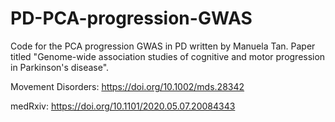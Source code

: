 # PD-PCA-progression-GWAS

Code for the PCA progression GWAS in PD written by Manuela Tan. Paper titled "Genome-wide association studies of cognitive and motor progression in Parkinson's disease".

Movement Disorders: https://doi.org/10.1002/mds.28342

medRxiv:  https://doi.org/10.1101/2020.05.07.20084343



